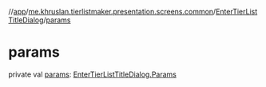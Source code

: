 //[app](../../../index.md)/[me.khruslan.tierlistmaker.presentation.screens.common](../index.md)/[EnterTierListTitleDialog](index.md)/[params](params.md)

# params

private val [params](params.md): [EnterTierListTitleDialog.Params](-params/index.md)
